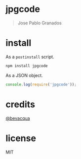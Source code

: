 # jpgcode

> Jose Pablo Granados

# install

As a `postinstall` script.

```bash
npm install jpgcode
```

As a JSON object.

```js
console.log(require('jpgcode'));
```

# credits

[@bevacqua](https://github.com/jpgcode/jpgcode)

# license

MIT
